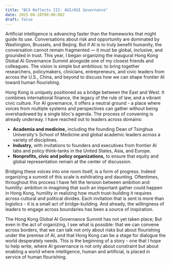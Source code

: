 ```yaml
---
title: "BCX Reflects III: AGI/ASI Governance"
date: 2025-08-28T00:00:00Z
draft: false
---
```


Artificial intelligence is advancing faster than the frameworks that might guide its use. Conversations about risk and opportunity are dominated by Washington, Brussels, and Beijing. But if AI is to truly benefit humanity, the conversation cannot remain fragmented — it must be global, inclusive, and grounded in trust. This year, I began organizing the inaugural Hong Kong Global AI Governance Summit alongside one of my closest friends and colleagues. The vision is simple but ambitious: to bring together researchers, policymakers, clinicians, entrepreneurs, and civic leaders from across the U.S., China, and beyond to discuss how we can shape frontier AI toward human flourishing.

Hong Kong is uniquely positioned as a bridge between the East and West. It combines international finance, the legacy of the rule of law, and a vibrant civic culture. For AI governance, it offers a neutral ground - a place where voices from multiple systems and perspectives can gather without being overshadowed by a single bloc's agenda. The process of convening is already underway. I have reached out to leaders across domains:

- **Academia and medicine,** including the founding Dean of Tsinghua University's School of Medicine and global academic leaders across a variety of disciplines.
- **Industry,** with invitations to founders and executives from frontier AI labs and policy think-tanks in the United States, Asia, and Europe. 
- **Nonprofits, civic and policy organizations,** to ensure that equity and global representation remain at the center of discussion.

Bridging these voices into one room itself, is a form of progress. Indeed organizing a summit of this scale is exhilirating and daunting. Oftentimes, throughout this process I have felt the tension between ambition and humility: ambition in imagining that such an important gather could happen in Hong Kong, humility in realizing how much trust-building it requires across cultural and political divides. Each invitation that is sent is more than logistics - it is a small act of bridge-building. And already, the willingness of leaders to engage across boundaries has been a source of inspiration. 

The Hong Kong Global AI Governance Summit has not yet taken place; But even in the act of organizing, I see what is possible: that we can convene across borders, that we can talk not only about risks but about flourishing under the premise of AI, and that Hong Kong can be a stage for dialogue the world desperately needs. This is the beginning of a story - one that I hope to help write, where AI governance is not only about constraint but about enabling a world where intelligence, human and artificial, is placed in service of human flourishing. 